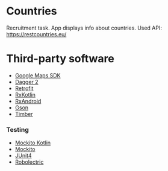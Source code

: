 # Countries

Recruitment task. App displays info about countries.
Used API: https://restcountries.eu/

# Third-party software
* [Google Maps SDK](https://developers.google.com/maps/documentation/android-sdk/intro)
* [Dagger 2](https://github.com/google/dagger)
* [Retrofit](https://github.com/square/retrofit)
* [RxKotlin](https://github.com/ReactiveX/RxKotlin)
* [RxAndroid](https://github.com/ReactiveX/RxAndroid)
* [Gson](https://github.com/google/gson)
* [Timber](https://github.com/tinsukE/icekick)

### Testing
* [Mockito Kotlin](https://github.com/nhaarman/mockito-kotlin)
* [Mockito](https://github.com/mockito/mockito)
* [JUnit4](https://github.com/junit-team/junit4)
* [Robolectric](https://github.com/robolectric/robolectric)
